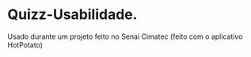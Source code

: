 # Quizz-Usabilidade.

Usado durante um projeto feito no Senai Cimatec (feito com o aplicativo HotPotato)
